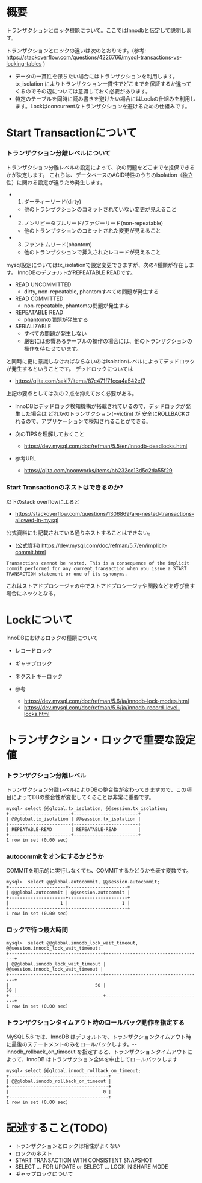 # 概要
トランザクションとロック機能について。ここではInnodbと仮定して説明します。

トランザクションとロックの違いは次のとおりです。(参考: https://stackoverflow.com/questions/4226766/mysql-transactions-vs-locking-tables )
- データの一貫性を保ちたい場合にはトランザクションを利用します。tx_isolation によりトランザクション一貫性でどこまでを保証するか違ってくるのでその辺については意識しておく必要があります。
- 特定のテーブルを同時に読み書きを避けたい場合にはLockの仕組みを利用します。Lockはconcurrentなトランザクションを避けるための仕組みです。


# Start Transactionについて

### トランザクション分離レベルについて
トランザクション分離レベルの設定によって、次の問題をどこまでを担保できるかが決定します。
これらは、データベースのACID特性のうちのIsolation（独立性）に関わる設定が違うため発生します。
- 1. ダーティーリード(dirty)
  - 他のトランザクションのコミットされていない変更が見えること
- 2. ノンリピータブルリード/ファジーリード(non-repeatable)
  - 他のトランザクションのコミットされた変更が見えること
- 3. ファントムリード(phantom)
  - 他のトランザクションで挿入されたレコードが見えること

mysql設定についてはtx_isolationで設定変更できますが、次の4種類が存在します。 InnoDBのデフォルトがREPEATABLE READです。
- READ UNCOMMITTED
  - dirty, non-repeatable, phantomすべての問題が発生する
- READ COMMITTED
  - non-repeatable, phantomの問題が発生する
- REPEATABLE READ
  - phantomの問題が発生する
- SERIALIZABLE
  - すべての問題が発生しない
  - 厳密には影響あるテーブルの操作の場合には、他のトランザクションの操作を待たせています。

と同時に更に意識しなければならないのはisolationレベルによってデッドロックが発生するということです。
デッドロックについては
- https://qiita.com/saki7/items/87c471f71cca4a542ef7

上記の要点としては次の２点を抑えておく必要がある。
- InnoDBはデッドロック検知機構が搭載されているので、デッドロックが発生した場合は どれかのトランザクション(=victim) が 安全にROLLBACKされるので、アプリケーションで検知されることができる。
- 次のTIPSを理解しておくこと
  - https://dev.mysql.com/doc/refman/5.5/en/innodb-deadlocks.html


- 参考URL
  - https://qiita.com/noonworks/items/bb232cc13d5c2da55f29

### Start Transactionのネストはできるのか?
以下のstack overflowによると
- https://stackoverflow.com/questions/1306869/are-nested-transactions-allowed-in-mysql

公式資料にも記載されている通りネストすることはできない。
- (公式資料) https://dev.mysql.com/doc/refman/5.7/en/implicit-commit.html
```
Transactions cannot be nested. This is a consequence of the implicit commit performed for any current transaction when you issue a START TRANSACTION statement or one of its synonyms.
```

これはストアドプロシージャの中でストアドプロシージャや関数などを呼び出す場合にネックとなる。


# Lockについて

InnoDBにおけるロックの種類について
- レコードロック
- ギャップロック
- ネクストキーロック

- 参考
  - https://dev.mysql.com/doc/refman/5.6/ja/innodb-lock-modes.html
  - https://dev.mysql.com/doc/refman/5.6/ja/innodb-record-level-locks.html


# トランザクション・ロックで重要な設定値

### トランザクション分離レベル
トランザクション分離レベルによりDBの整合性が変わってきますので、この項目によってDBの整合性が変化してくることは非常に重要です。
```
mysql> select @@global.tx_isolation, @@session.tx_isolation;
+-----------------------+------------------------+
| @@global.tx_isolation | @@session.tx_isolation |
+-----------------------+------------------------+
| REPEATABLE-READ       | REPEATABLE-READ        |
+-----------------------+------------------------+
1 row in set (0.00 sec)
```

### autocommitをオンにするかどうか
COMMITを明示的に実行しなくても、COMMITするかどうかを表す変数です。
```
mysql>  select @@global.autocommit, @@session.autocommit;
+---------------------+----------------------+
| @@global.autocommit | @@session.autocommit |
+---------------------+----------------------+
|                   1 |                    1 |
+---------------------+----------------------+
1 row in set (0.00 sec)
```

### ロックで待つ最大時間
```
mysql>  select @@global.innodb_lock_wait_timeout, @@session.innodb_lock_wait_timeout;
+-----------------------------------+------------------------------------+
| @@global.innodb_lock_wait_timeout | @@session.innodb_lock_wait_timeout |
+-----------------------------------+------------------------------------+
|                                50 |                                 50 |
+-----------------------------------+------------------------------------+
1 row in set (0.00 sec)
```

### トランザクションタイムアウト時のロールバック動作を指定する
MySQL 5.6 では、InnoDB はデフォルトで、トランザクションタイムアウト時に最後のステートメントのみをロールバックします。--innodb_rollback_on_timeout を指定すると、トランザクションタイムアウトによって、InnoDB はトランザクション全体を中止してロールバックします
```
mysql> select @@global.innodb_rollback_on_timeout;
+-------------------------------------+
| @@global.innodb_rollback_on_timeout |
+-------------------------------------+
|                                   0 |
+-------------------------------------+
1 row in set (0.00 sec)
```

# 記述すること(TODO)
- トランザクションとロックは相性がよくない
- ロックのネスト
- START TRANSACTION WITH CONSISTENT SNAPSHOT
- SELECT ... FOR UPDATE or SELECT ... LOCK IN SHARE MODE
- ギャップロックについて

